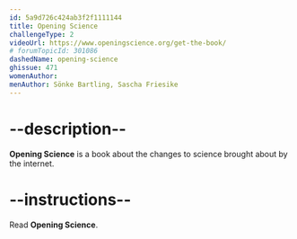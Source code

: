 ```yaml
---
id: 5a9d726c424ab3f2f1111144
title: Opening Science
challengeType: 2
videoUrl: https://www.openingscience.org/get-the-book/
# forumTopicId: 301086
dashedName: opening-science
ghissue: 471
womenAuthor: 
menAuthor: Sönke Bartling, Sascha Friesike
---
```


# --description--

__Opening Science__ is a book about the changes to science brought about by the internet.

# --instructions--

Read __Opening Science__.